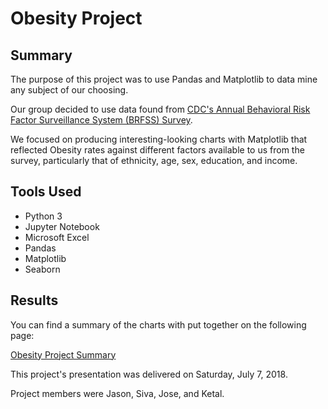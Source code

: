 # Obesity Project
 

## Summary

The purpose of this project was to use Pandas and Matplotlib to data mine any subject of our choosing.

Our group decided to use data found from [CDC's Annual Behavioral Risk Factor Surveillance System (BRFSS) Survey](https://www.cdc.gov/brfss/data_documentation/index.htm).

We focused on producing interesting-looking charts with Matplotlib that reflected Obesity rates against different factors available to us from the survey, particularly that of ethnicity, age, sex, education, and income.

## Tools Used

* Python 3
* Jupyter Notebook
* Microsoft Excel
* Pandas
* Matplotlib
* Seaborn

## Results

You can find a summary of the charts with put together on the following page:

[Obesity Project Summary](https://jpchdiaz.github.io/html-css-proj/landing-page.html)

This project's presentation was delivered on Saturday, July 7, 2018.

Project members were Jason, Siva, Jose, and Ketal.